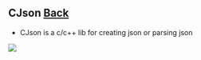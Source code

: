 ## CJson [Back](./../c.md)

- CJson is a c/c++ lib for creating json or parsing json

<a href="http://aleen42.github.io/" target="_blank" ><img src="./../../pic/tail.gif"></a>

